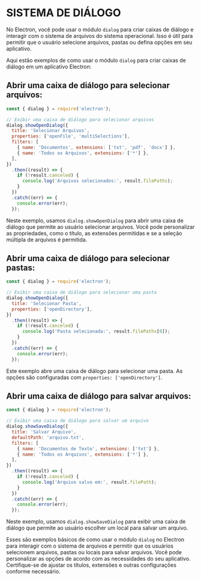 # SISTEMA DE DIÁLOGO
No Electron, você pode usar o módulo `dialog` para criar caixas de diálogo e interagir com o sistema de arquivos do sistema operacional. Isso é útil para permitir que o usuário selecione arquivos, pastas ou defina opções em seu aplicativo.

Aqui estão exemplos de como usar o módulo `dialog` para criar caixas de diálogo em um aplicativo Electron:

## Abrir uma caixa de diálogo para selecionar arquivos:

```javascript
const { dialog } = require('electron');

// Exibir uma caixa de diálogo para selecionar arquivos
dialog.showOpenDialog({
  title: 'Selecionar Arquivos',
  properties: ['openFile', 'multiSelections'],
  filters: [
    { name: 'Documentos', extensions: ['txt', 'pdf', 'docx'] },
    { name: 'Todos os Arquivos', extensions: ['*'] },
  ],
})
  .then((result) => {
    if (!result.canceled) {
      console.log('Arquivos selecionados:', result.filePaths);
    }
  })
  .catch((err) => {
    console.error(err);
  });
```

Neste exemplo, usamos `dialog.showOpenDialog` para abrir uma caixa de diálogo que permite ao usuário selecionar arquivos. Você pode personalizar as propriedades, como o título, as extensões permitidas e se a seleção múltipla de arquivos é permitida.

## Abrir uma caixa de diálogo para selecionar pastas:

```javascript
const { dialog } = require('electron');

// Exibir uma caixa de diálogo para selecionar uma pasta
dialog.showOpenDialog({
  title: 'Selecionar Pasta',
  properties: ['openDirectory'],
})
  .then((result) => {
    if (!result.canceled) {
      console.log('Pasta selecionada:', result.filePaths[0]);
    }
  })
  .catch((err) => {
    console.error(err);
  });
```

Este exemplo abre uma caixa de diálogo para selecionar uma pasta. As opções são configuradas com `properties: ['openDirectory']`.

## Abrir uma caixa de diálogo para salvar arquivos:

```javascript
const { dialog } = require('electron');

// Exibir uma caixa de diálogo para salvar um arquivo
dialog.showSaveDialog({
  title: 'Salvar Arquivo',
  defaultPath: 'arquivo.txt',
  filters: [
    { name: 'Documentos de Texto', extensions: ['txt'] },
    { name: 'Todos os Arquivos', extensions: ['*'] },
  ],
})
  .then((result) => {
    if (!result.canceled) {
      console.log('Arquivo salvo em:', result.filePath);
    }
  })
  .catch((err) => {
    console.error(err);
  });
```

Neste exemplo, usamos `dialog.showSaveDialog` para exibir uma caixa de diálogo que permite ao usuário escolher um local para salvar um arquivo.

Esses são exemplos básicos de como usar o módulo `dialog` no Electron para interagir com o sistema de arquivos e permitir que os usuários selecionem arquivos, pastas ou locais para salvar arquivos. Você pode personalizar as opções de acordo com as necessidades do seu aplicativo. Certifique-se de ajustar os títulos, extensões e outras configurações conforme necessário.